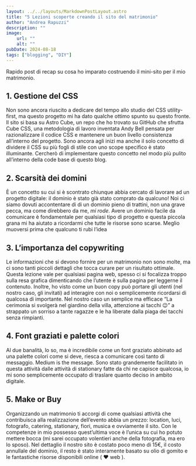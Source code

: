 ```yaml
--- 
layout: ../../layouts/MarkdownPostLayout.astro
title: "5 Lezioni scoperte creando il sito del matrimonio"
author: "Andrea Rapuzzi"
description: ""
image: 
    url: ""
    alt: ""
pubDate: 2024-08-18
tags: ["blogging", "DIY"]
---
```


Rapido post di recap su cosa ho imparato costruendo il mini-sito per il mio matrimonio.

## 1. Gestione del CSS

Non sono ancora riuscito a dedicare del tempo allo studio del CSS utility-first, ma questo  progetto mi ha dato qualche ottimo spunto su questo fronte. Il sito si basa su Astro Cube, un repo che ho trovato su GitHub che sfrutta Cube CSS, una metodologia di lavoro inventata Andy Bell pensata per razionalizzare il codice CSS e mantenere un buon livello consistenza all’interno del progetto. Sono ancora agli inizi ma anche il solo concetto di dividere il CSS su più fogli di stile con uno scope specifico è stato illuminante. Cercherò di implementare questo concetto nel modo più pulito all’interno della code base di questo blog.

## 2. Scarsità dei domini

È un concetto su cui si è scontrato chiunque abbia cercato di lavorare ad un progetto digitale: il dominio è stato già stato comprato da qualcuno! Noi ci siamo dovuti accontentare di di un dominio pieno di trattini, non una grave pecca, ma come direbbero da me, *mi rode*. Avere un dominio facile da comunicare è fondamentale per qualsiasi tipo di progetto e questa piccola grana mi ha aiutato a ricordarmi che tutte le risorse sono scarse. Meglio muoversi prima che qualcuno ti rubi l’idea

## 3. L’importanza del copywriting

Le informazioni che si devono fornire per un matrimonio non sono molte, ma ci sono tanti piccoli dettagli che tocca curare per un risultato ottimale. Questa lezione vale per qualsiasi pagina web, spesso ci si focalizza troppo sulla resa grafica dimenticando che l’utente è sulla pagina per leggerne il contenuto. Inoltre, ho visto come un buon copy può portare gli utenti (nel nostro caso, gli invitati) ad interagire con noi o semplicemente ricordarsi di qualcosa di importante. Nel nostro caso un semplice ma efficace “La cerimonia si svolgerà nel giardino della villa, attenzione ai tacchi 😉” a strappato un sorriso a tante ragazze e le ha liberate dalla piaga dei tacchi senza rimpianti.

## 4. Font graziati e palette colori

Al due banalità, lo so, ma è incredibile come un font graziato abbinato ad una palette colori come si deve, riesca a comunicare così tanto di messaggio. Medium is the message.
Sono stato grandemente facilitato in questa attività dalle attività di stationary fatte da chi ne capisce qualcosa, io mi sono semplicemente occupato di traslare quanto deciso in ambito digitale.

## 5. Make or Buy

Organizzando un matrimonio ti accorgi di come qualsiasi attività che contribuisca alla realizzazione dell’evento abbia un prezzo: location, luci, fotografo, catering, stationary, fiori, musica e ovviamente il sito. Con le competenze in mio possesso quest’ultima voce è l’unica su cui ho potuto mettere bocca (mi sarei occupato volentieri anche della fotografia, ma ero lo sposo).
Nel dettaglio il nostro sito è costato poco meno di 15€, il costo annullale del dominio, il resto è stato interamente basato su olio di gomito e le fantastiche risorse disponibili online ( &#10084; web ).